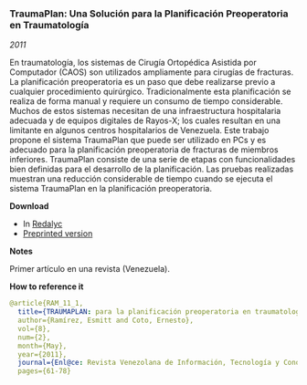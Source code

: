 ### TraumaPlan: Una Solución para la Planificación Preoperatoria en Traumatología
_2011_

En traumatología, los sistemas de Cirugía Ortopédica Asistida por Computador (CAOS) son utilizados ampliamente para cirugías de fracturas. La planificación preoperatoria es un paso que debe realizarse previo a cualquier procedimiento quirúrgico. Tradicionalmente esta planificación se realiza de forma manual y requiere un consumo de tiempo considerable. Muchos de estos sistemas necesitan de una infraestructura hospitalaria adecuada y de equipos digitales de Rayos-X; los cuales resultan en una limitante en algunos centros hospitalarios de Venezuela. Este trabajo propone el sistema TraumaPlan que puede ser utilizado en PCs y es adecuado para la planificación preoperatoria de fracturas de miembros inferiores. TraumaPlan consiste de una serie de etapas con funcionalidades bien definidas para el desarrollo de la planificación. Las pruebas realizadas muestran una reducción considerable de tiempo cuando se ejecuta el sistema TraumaPlan en la planificación preoperatoria.


**Download**
* In [Redalyc](https://www.redalyc.org/pdf/823/82319126005.pdf)
* [Preprinted version](3703559.pdf)


**Notes**

Primer artículo en una revista (Venezuela).


**How to reference it**

```yaml
@article{RAM_11_1,
  title={TRAUMAPLAN: para la planificación preoperatoria en traumatología},
  author={Ramírez, Esmitt and Coto, Ernesto},
  vol={8},
  num={2},
  month={May},
  year={2011},
  journal={Enl@ce: Revista Venezolana de Información, Tecnología y Conocimiento},
  pages={61-78}
```